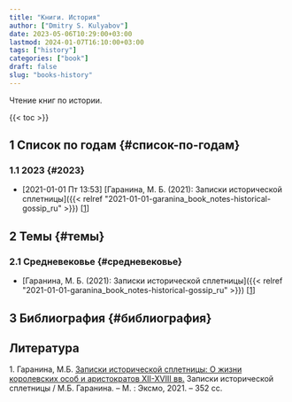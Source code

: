 ```yaml
---
title: "Книги. История"
author: ["Dmitry S. Kulyabov"]
date: 2023-05-06T10:29:00+03:00
lastmod: 2024-01-07T16:10:00+03:00
tags: ["history"]
categories: ["book"]
draft: false
slug: "books-history"
---
```


Чтение книг по истории.

<!--more-->

{{< toc >}}


## <span class="section-num">1</span> Список по годам {#список-по-годам}


### <span class="section-num">1.1</span> 2023 {#2023}

-   <span class="timestamp-wrapper"><span class="timestamp">[2021-01-01 Пт 13:53] </span></span> [Гаранина, М. Б. (2021): Записки исторической сплетницы]({{< relref "2021-01-01-garanina_book_notes-historical-gossip_ru" >}}) [<a href="#citeproc_bib_item_1">1</a>]


## <span class="section-num">2</span> Темы {#темы}


### <span class="section-num">2.1</span> Средневековье {#средневековье}

-   [Гаранина, М. Б. (2021): Записки исторической сплетницы]({{< relref "2021-01-01-garanina_book_notes-historical-gossip_ru" >}}) [<a href="#citeproc_bib_item_1">1</a>]


## <span class="section-num">3</span> Библиография {#библиография}

## Литература

<div class="csl-bib-body">
  <div class="csl-entry"><a id="citeproc_bib_item_1"></a>1.	Гаранина, М.Б. <a href="http://libgen.li/ads.php?md5=56CFC627008DE188A854F134963C6A04">Записки исторической сплетницы: О жизни королевских особ и аристократов XII-XVIII вв.</a> Записки исторической сплетницы / М.Б. Гаранина. – М. : Эксмо, 2021. – 352 сс.</div>
</div>
